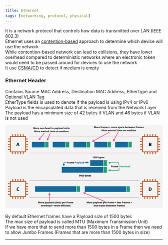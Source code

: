 ```yaml
---
title: Ethernet
tags: [networking, protocol, physical]
---
```


It is a network protocol that controls how data is transmitted over LAN (IEEE 802.3)  
Ethernet uses an <u>contention-based</u> approach to determine which device will use the network  
While contention-based network can lead to collisions, they have lower overhead compared to deterministic networks where an electronic token would need to be passed around for devices to use the network  
It use [CSMA/CD](../Data%20Link%20Layer%20Concepts/CSMA-CD.md) to detect if medium is empty  

### Ethernet Header

Contains Source MAC Address, Destination MAC Address, EtherType and Optional VLAN Tag  
EtherType fields is used to denote if the payload is using IPv4 or IPv6  
Payload is the encapsulated data that is received from the Network Layer  
The payload has a minimum size of 42 bytes if VLAN and 46 bytes if VLAN is not used  

![Jumbo Frames and MTU|540](../../images/mtu-and-jumbo-frames.png)

By default Ethernet frames have a Payload size of 1500 bytes  
The max size of payload is called MTU (Maximum Transmission Unit)  
If we have more that to send more than 1500 bytes in a Frame then we need to allow Jumbo Frames (Frames that are more than 1500 bytes in size)

---
